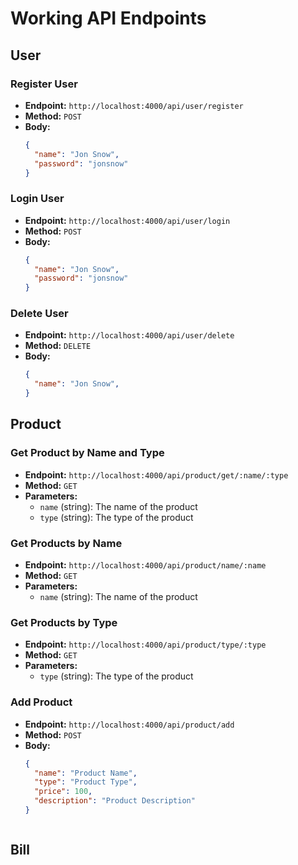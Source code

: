 # Working API Endpoints

## User

### Register User
- **Endpoint:** `http://localhost:4000/api/user/register`
- **Method:** `POST`
- **Body:**
  ```json
  {
    "name": "Jon Snow",
    "password": "jonsnow"
  }

### Login User
- **Endpoint:** `http://localhost:4000/api/user/login`
- **Method:** `POST`
- **Body:**
  ```json
  {
    "name": "Jon Snow",
    "password": "jonsnow"
  }

### Delete User
- **Endpoint:** `http://localhost:4000/api/user/delete`
- **Method:** `DELETE`
- **Body:**
  ```json
  {
    "name": "Jon Snow",
  }


## Product

### Get Product by Name and Type
- **Endpoint:** `http://localhost:4000/api/product/get/:name/:type`
- **Method:** `GET`
- **Parameters:**
  - `name` (string): The name of the product
  - `type` (string): The type of the product

### Get Products by Name
- **Endpoint:** `http://localhost:4000/api/product/name/:name`
- **Method:** `GET`
- **Parameters:**
  - `name` (string): The name of the product

### Get Products by Type
- **Endpoint:** `http://localhost:4000/api/product/type/:type`
- **Method:** `GET`
- **Parameters:**
  - `type` (string): The type of the product

### Add Product
- **Endpoint:** `http://localhost:4000/api/product/add`
- **Method:** `POST`
- **Body:**
  ```json
  {
    "name": "Product Name",
    "type": "Product Type",
    "price": 100,
    "description": "Product Description"
  }



## Bill

